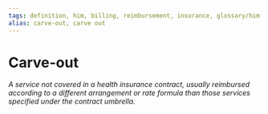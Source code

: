 ```yaml
---
tags: definition, him, billing, reimbursement, insurance, glossary/him
alias: carve-out, carve out
---
```

# Carve-out
*A service not covered in a health insurance contract, usually reimbursed according to a different arrangement or rate formula than those services specified under the contract umbrella.*